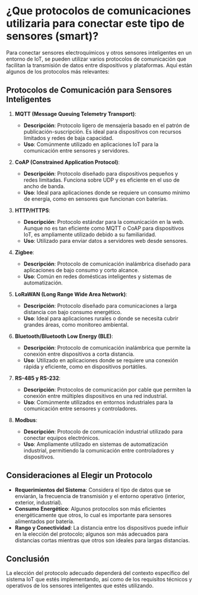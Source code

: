 # ¿Que protocolos de comunicaciones utilizaria para conectar este tipo de sensores (smart)?

Para conectar sensores electroquímicos y otros sensores inteligentes en un entorno de IoT, se pueden utilizar varios protocolos de comunicación que facilitan la transmisión de datos entre dispositivos y plataformas. Aquí están algunos de los protocolos más relevantes:

## Protocolos de Comunicación para Sensores Inteligentes

1.  **MQTT (Message Queuing Telemetry Transport)**:
    
    -   **Descripción**: Protocolo ligero de mensajería basado en el patrón de publicación-suscripción. Es ideal para dispositivos con recursos limitados y redes de baja capacidad.
    -   **Uso**: Comúnmente utilizado en aplicaciones IoT para la comunicación entre sensores y servidores.
    
2.  **CoAP (Constrained Application Protocol)**:
    
    -   **Descripción**: Protocolo diseñado para dispositivos pequeños y redes limitadas. Funciona sobre UDP y es eficiente en el uso de ancho de banda.
    -   **Uso**: Ideal para aplicaciones donde se requiere un consumo mínimo de energía, como en sensores que funcionan con baterías.
    
3.  **HTTP/HTTPS**:
    
    -   **Descripción**: Protocolo estándar para la comunicación en la web. Aunque no es tan eficiente como MQTT o CoAP para dispositivos IoT, es ampliamente utilizado debido a su familiaridad.
    -   **Uso**: Utilizado para enviar datos a servidores web desde sensores.
    
4.  **Zigbee**:
    
    -   **Descripción**: Protocolo de comunicación inalámbrica diseñado para aplicaciones de bajo consumo y corto alcance.
    -   **Uso**: Común en redes domésticas inteligentes y sistemas de automatización.
    
5.  **LoRaWAN (Long Range Wide Area Network)**:
    
    -   **Descripción**: Protocolo diseñado para comunicaciones a larga distancia con bajo consumo energético.
    -   **Uso**: Ideal para aplicaciones rurales o donde se necesita cubrir grandes áreas, como monitoreo ambiental.
    
6.  **Bluetooth/Bluetooth Low Energy (BLE)**:
    
    -   **Descripción**: Protocolo de comunicación inalámbrica que permite la conexión entre dispositivos a corta distancia.
    -   **Uso**: Utilizado en aplicaciones donde se requiere una conexión rápida y eficiente, como en dispositivos portátiles.
    
7.  **RS-485 y RS-232**:
    
    -   **Descripción**: Protocolos de comunicación por cable que permiten la conexión entre múltiples dispositivos en una red industrial.
    -   **Uso**: Comúnmente utilizados en entornos industriales para la comunicación entre sensores y controladores.
    
8.  **Modbus**:
    
    -   **Descripción**: Protocolo de comunicación industrial utilizado para conectar equipos electrónicos.
    -   **Uso**: Ampliamente utilizado en sistemas de automatización industrial, permitiendo la comunicación entre controladores y dispositivos.
    

## Consideraciones al Elegir un Protocolo

-   **Requerimientos del Sistema**: Considera el tipo de datos que se enviarán, la frecuencia de transmisión y el entorno operativo (interior, exterior, industrial).
-   **Consumo Energético**: Algunos protocolos son más eficientes energéticamente que otros, lo cual es importante para sensores alimentados por batería.
-   **Rango y Conectividad**: La distancia entre los dispositivos puede influir en la elección del protocolo; algunos son más adecuados para distancias cortas mientras que otros son ideales para largas distancias.

## Conclusión

La elección del protocolo adecuado dependerá del contexto específico del sistema IoT que estés implementando, así como de los requisitos técnicos y operativos de los sensores inteligentes que estés utilizando.
